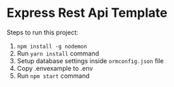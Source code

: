 # Express Rest Api Template

Steps to run this project:

1. `npm install -g nodemon`
2. Run `yarn install` command
3. Setup database settings inside `ormconfig.json` file
4. Copy .envexample to .env
5. Run `npm start` command
